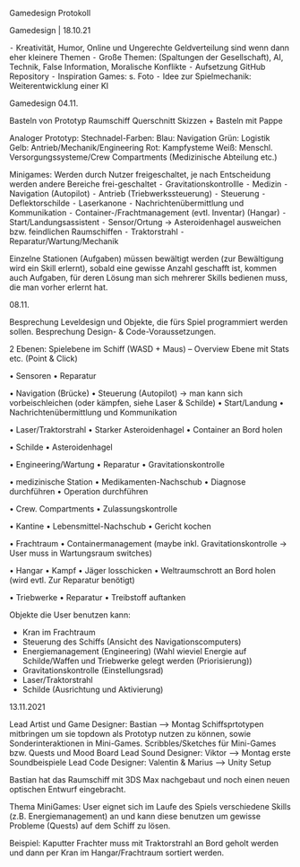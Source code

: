 Gamedesign Protokoll

Gamedesign | 18.10.21

⁃	Kreativität, Humor, Online und Ungerechte Geldverteilung sind wenn dann eher kleinere Themen
⁃	Große Themen: (Spaltungen der Gesellschaft), AI, Technik, False Information, Moralische Konflikte
⁃	Aufsetzung GitHub Repository
⁃	Inspiration Games: s. Foto
⁃	Idee zur Spielmechanik: Weiterentwicklung einer KI

Gamedesign 04.11.

Basteln von Prototyp Raumschiff Querschnitt
Skizzen + Basteln mit Pappe

Analoger Prototyp:
Stechnadel-Farben: 
Blau: Navigation
Grün: Logistik
Gelb: Antrieb/Mechanik/Engineering
Rot: Kampfysteme
Weiß: Menschl. Versorgungssysteme/Crew Compartments (Medizinische Abteilung etc.)

Minigames:
Werden durch Nutzer freigeschaltet, je nach Entscheidung werden andere Bereiche frei-geschaltet
⁃	Gravitationskontrollle
⁃	Medizin
⁃	Navigation (Autopilot)
⁃	Antrieb (Triebwerkssteuerung)
⁃	Steuerung
⁃	Deflektorschilde
⁃	Laserkanone
⁃	Nachrichtenübermittlung und Kommunikation
⁃	Container-/Frachtmanagement (evtl. Inventar) (Hangar)
⁃	Start/Landungsassistent
⁃	Sensor/Ortung -> Asteroidenhagel ausweichen bzw. feindlichen Raumschiffen
⁃	Traktorstrahl
⁃	Reparatur/Wartung/Mechanik

Einzelne Stationen (Aufgaben) müssen bewältigt werden (zur Bewältigung wird ein Skill erlernt), sobald eine gewisse Anzahl geschafft ist, kommen auch Aufgaben, für deren Lösung man sich mehrerer Skills bedienen muss, die man vorher erlernt hat.

08.11.

Besprechung Leveldesign und Objekte, die fürs Spiel programmiert werden sollen. Besprechung Design-  & Code-Voraussetzungen.

2 Ebenen:
Spielebene im Schiff (WASD + Maus) – Overview Ebene mit Stats etc. (Point & Click)

•	Sensoren
•	Reparatur

•	Navigation (Brücke)
•	Steuerung (Autopilot) -> man kann sich vorbeischleichen (oder kämpfen, siehe Laser & Schilde)
•	Start/Landung
•	Nachrichtenübermittlung und Kommunikation

•	Laser/Traktorstrahl
•	Starker Asteroidenhagel
•	Container an Bord holen

•	Schilde
•	Asteroidenhagel

•	Engineering/Wartung
•	Reparatur
•	Gravitationskontrolle

•	medizinische Station
•	Medikamenten-Nachschub
•	Diagnose durchführen
•	Operation durchführen

•	Crew. Compartments
•	Zulassungskontrolle

•	Kantine
•	Lebensmittel-Nachschub
•	Gericht kochen

•	Frachtraum
•	Containermanagement (maybe inkl. Gravitationskontrolle -> User muss in Wartungsraum switches)

•	Hangar
•	Kampf
•	Jäger losschicken
•	Weltraumschrott an Bord holen (wird evtl. Zur Reparatur benötigt)

•	Triebwerke
•	Reparatur
•	Treibstoff auftanken  

Objekte die User benutzen kann:

-   Kran im Frachtraum
-   Steuerung des Schiffs (Ansicht des Navigationscomputers)
-   Energiemanagement (Engineering) (Wahl wieviel Energie auf Schilde/Waffen und Triebwerke gelegt werden (Priorisierung))
-   Gravitationskontrolle (Einstellungsrad)
-   Laser/Traktorstrahl
-   Schilde (Ausrichtung und Aktivierung)


13.11.2021

Lead Artist und Game Designer: Bastian  --> Montag Schiffsprtotypen mitbringen um sie topdown als Prototyp nutzen zu können, sowie Sonderinteraktionen in Mini-Games. Scribbles/Sketches für Mini-Games bzw. Quests und Mood Board
Lead Sound Designer: Viktor             --> Montag erste Soundbeispiele
Lead Code Designer: Valentin & Marius   --> Unity Setup

Bastian hat das Raumschiff mit 3DS Max nachgebaut und noch einen neuen optischen Entwurf eingebracht.

Thema MiniGames: User eignet sich im Laufe des Spiels verschiedene Skills (z.B. Energiemanagement) an und kann diese benutzen um gewisse Probleme (Quests) auf dem Schiff zu lösen.

Beispiel: Kaputter Frachter muss mit Traktorstrahl an Bord geholt werden und dann per Kran im Hangar/Frachtraum sortiert werden.
